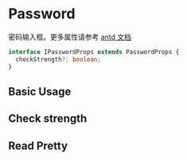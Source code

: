 # Password

密码输入框。更多属性请参考 [antd 文档](https://ant.design/components/input#components-input-demo-password-input)

```ts
interface IPasswordProps extends PasswordProps {
  checkStrength?: boolean;
}
```

## Basic Usage

<code src="./demos/new-demos/basic.tsx"></code>

## Check strength

<code src="./demos/new-demos/checkStrength.tsx"></code>

## Read Pretty

<code src="./demos/new-demos/read-pretty.tsx"></code>
